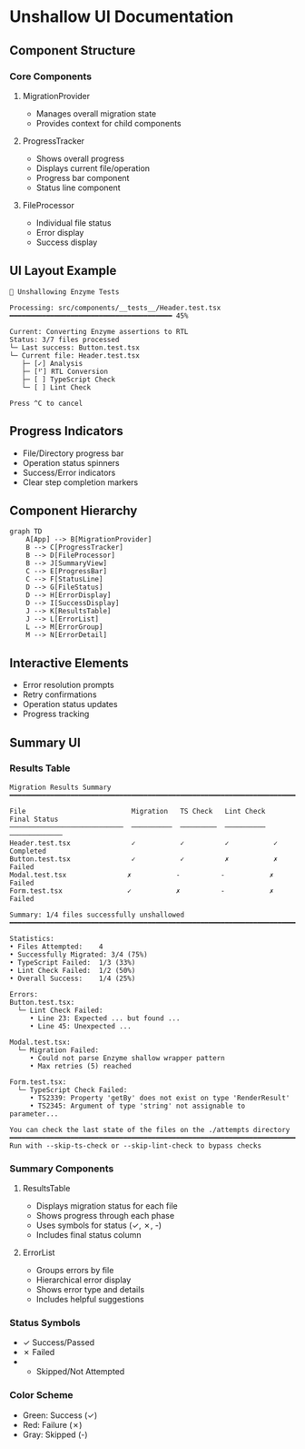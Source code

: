 # Unshallow UI Documentation

## Component Structure

### Core Components
1. MigrationProvider
   - Manages overall migration state
   - Provides context for child components

2. ProgressTracker
   - Shows overall progress
   - Displays current file/operation
   - Progress bar component
   - Status line component

3. FileProcessor
   - Individual file status
   - Error display
   - Success display

## UI Layout Example
```
🔄 Unshallowing Enzyme Tests

Processing: src/components/__tests__/Header.test.tsx
━━━━━━━━━━━━━━━━━━━━━━━━━━━━━━━━━━━━━━━━ 45%

Current: Converting Enzyme assertions to RTL
Status: 3/7 files processed
└─ Last success: Button.test.tsx
└─ Current file: Header.test.tsx
   ├─ [✓] Analysis
   ├─ [⠋] RTL Conversion
   ├─ [ ] TypeScript Check
   └─ [ ] Lint Check

Press ^C to cancel
```

## Progress Indicators
- File/Directory progress bar
- Operation status spinners
- Success/Error indicators
- Clear step completion markers

## Component Hierarchy
```mermaid
graph TD
    A[App] --> B[MigrationProvider]
    B --> C[ProgressTracker]
    B --> D[FileProcessor]
    B --> J[SummaryView]
    C --> E[ProgressBar]
    C --> F[StatusLine]
    D --> G[FileStatus]
    D --> H[ErrorDisplay]
    D --> I[SuccessDisplay]
    J --> K[ResultsTable]
    J --> L[ErrorList]
    L --> M[ErrorGroup]
    M --> N[ErrorDetail]
```

## Interactive Elements
- Error resolution prompts
- Retry confirmations
- Operation status updates
- Progress tracking

## Summary UI

### Results Table
```
Migration Results Summary
━━━━━━━━━━━━━━━━━━━━━━━━━━━━━━━━━━━━━━━━━━━━━━━━━━━━━━━━━━━━━━━━━━━━━━━━━━━━━━━━

File                          Migration   TS Check   Lint Check   Final Status
────────────────────────────  ──────────  ─────────  ──────────  ─────────────
Header.test.tsx               ✓           ✓          ✓           ✓ Completed
Button.test.tsx               ✓           ✓          ✗           ✗ Failed
Modal.test.tsx               ✗           -          -           ✗ Failed
Form.test.tsx                ✓           ✗          -           ✗ Failed

Summary: 1/4 files successfully unshallowed
━━━━━━━━━━━━━━━━━━━━━━━━━━━━━━━━━━━━━━━━━━━━━━━━━━━━━━━━━━━━━━━━━━━━━━━━━━━━━━━━

Statistics:
• Files Attempted:    4
• Successfully Migrated: 3/4 (75%)
• TypeScript Failed:  1/3 (33%)
• Lint Check Failed:  1/2 (50%)
• Overall Success:    1/4 (25%)

Errors:
Button.test.tsx:
  └─ Lint Check Failed:
     • Line 23: Expected ... but found ...
     • Line 45: Unexpected ...

Modal.test.tsx:
  └─ Migration Failed:
     • Could not parse Enzyme shallow wrapper pattern
     • Max retries (5) reached

Form.test.tsx:
  └─ TypeScript Check Failed:
     • TS2339: Property 'getBy' does not exist on type 'RenderResult'
     • TS2345: Argument of type 'string' not assignable to parameter...

You can check the last state of the files on the ./attempts directory
━━━━━━━━━━━━━━━━━━━━━━━━━━━━━━━━━━━━━━━━━━━━━━━━━━━━━━━━━━━━━━━━━━━━━━━━━━━━━━━━
Run with --skip-ts-check or --skip-lint-check to bypass checks
```

### Summary Components
1. ResultsTable
   - Displays migration status for each file
   - Shows progress through each phase
   - Uses symbols for status (✓, ✗, -)
   - Includes final status column

2. ErrorList
   - Groups errors by file
   - Hierarchical error display
   - Shows error type and details
   - Includes helpful suggestions

### Status Symbols
- ✓ Success/Passed
- ✗ Failed
- - Skipped/Not Attempted

### Color Scheme
- Green: Success (✓)
- Red: Failure (✗)
- Gray: Skipped (-) 
